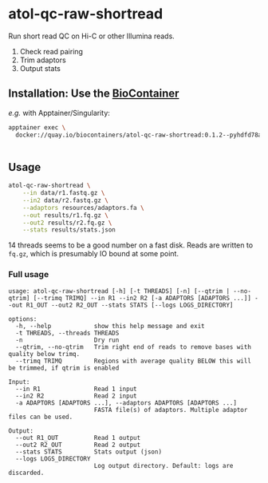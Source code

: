 # atol-qc-raw-shortread

Run short read QC on Hi-C or other Illumina reads.

1. Check read pairing
2. Trim adaptors
3. Output stats

## Installation: Use the [BioContainer](https://quay.io/repository/biocontainers/atol-qc-raw-shortread?tab=tags)

*e.g.* with Apptainer/Singularity:

```bash
apptainer exec \
  docker://quay.io/biocontainers/atol-qc-raw-shortread:0.1.2--pyhdfd78af_0 \
  
```

## Usage

```bash
atol-qc-raw-shortread \
    --in data/r1.fastq.gz \
    --in2 data/r2.fastq.gz \
    --adaptors resources/adaptors.fa \
    --out results/r1.fq.gz \
    --out2 results/r2.fq.gz \
    --stats results/stats.json 
```

14 threads seems to be a good number on a fast disk. Reads are written to
`fq.gz`, which is presumably IO bound at some point.

### Full usage

```
usage: atol-qc-raw-shortread [-h] [-t THREADS] [-n] [--qtrim | --no-qtrim] [--trimq TRIMQ] --in R1 --in2 R2 [-a ADAPTORS [ADAPTORS ...]] --out R1_OUT --out2 R2_OUT --stats STATS [--logs LOGS_DIRECTORY]

options:
  -h, --help            show this help message and exit
  -t THREADS, --threads THREADS
  -n                    Dry run
  --qtrim, --no-qtrim   Trim right end of reads to remove bases with quality below trimq.
  --trimq TRIMQ         Regions with average quality BELOW this will be trimmed, if qtrim is enabled

Input:
  --in R1               Read 1 input
  --in2 R2              Read 2 input
  -a ADAPTORS [ADAPTORS ...], --adaptors ADAPTORS [ADAPTORS ...]
                        FASTA file(s) of adaptors. Multiple adaptor files can be used.

Output:
  --out R1_OUT          Read 1 output
  --out2 R2_OUT         Read 2 output
  --stats STATS         Stats output (json)
  --logs LOGS_DIRECTORY
                        Log output directory. Default: logs are discarded.
```
